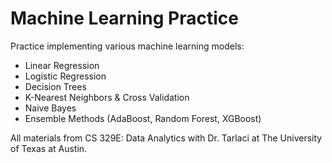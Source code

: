 # Machine Learning Practice
Practice implementing various machine learning models:
* Linear Regression
* Logistic Regression
* Decision Trees
* K-Nearest Neighbors & Cross Validation
* Naive Bayes
* Ensemble Methods (AdaBoost, Random Forest, XGBoost)

All materials from CS 329E: Data Analytics with Dr. Tarlaci at The University of Texas at Austin.
